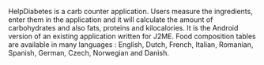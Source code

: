 HelpDiabetes is a carb counter application. Users measure the ingredients, enter them in the application and it will calculate  the amount of carbohydrates and also fats, proteins and kilocalories.
It is the Android version of an existing application written for J2ME.
Food composition tables are available in many languages : English, Dutch, French, Italian, Romanian, Spanish, German, Czech, Norwegian and Danish.